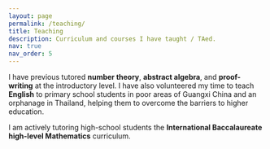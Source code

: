 ```yaml
---
layout: page
permalink: /teaching/
title: Teaching
description: Curriculum and courses I have taught / TAed.
nav: true
nav_order: 5
---
```


I have previous tutored <b>number theory</b>, <b>abstract algebra</b>, and <b>proof-writing</b> at the introductory level. I have also volunteered my time to teach <b>English</b> to primary school students in poor areas of Guangxi China and an orphanage in Thailand, helping them to overcome the barriers to higher education. 

I am actively tutoring high-school students the <b>International Baccalaureate high-level Mathematics</b> curriculum.
